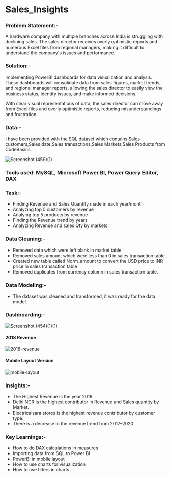 # Sales_Insights

### Problem Statement:-

A hardware company with multiple branches across India is struggling with declining sales. The sales director receives overly optimistic reports and numerous Excel files from regional managers, making it difficult to understand the company's issues and performance.
### Solution:-

Implementing PowerBI dashboards for data visualization and analysis. These dashboards will consolidate data from sales figures, market trends, and regional manager reports, allowing the sales director to easily view the business status, identify issues, and make informed decisions.

With clear visual representations of data, the sales director can move away from Excel files and overly optimistic reports, reducing misunderstandings and frustration.

### Data:-
I have been provided with the SQL dataset which contains Sales customers,Sales date,Sales transactions,Sales Markets,Sales Products from CodeBasics.

![Screenshot (459)(1)](https://github.com/abhinand888/Sales_Insights/assets/87313645/6952a7c5-da21-459b-a891-38b5d6fe8e7c)

### Tools used: MySQL, Microsoft Power BI, Power Query Editor, DAX

### Task:-

- Finding Revenue and Sales Quantity  made in each year/month
- Analyzing top 5 customers by revenue
- Analying top 5 products by revenue
- Finding the Revenue trend by years
- Analyzing Revenue and sales Qty by markets.

### Data Cleaning:-

- Removed data which were left blank in market table
- Removed sales amount which were less than 0 in sales transaction table
- Created new table called Norm_amount to convert the USD price to INR price in sales transaction table
- Removed duplicates from currency column in sales transaction table.

### Data Modeling:-
- The dataset was cleaned and transformed, it was ready for the data model.
### Dashboarding:-



![Screenshot (454)(1)(1)](https://github.com/abhinand888/Sales_Insights/assets/87313645/86b32969-5ec4-4dd9-b92e-ebc92f8147c9)
#### 2018 Revenue 
![2018-revenue](https://github.com/abhinand888/Sales_Insights/assets/87313645/d6990d6f-59d4-4077-b407-9c6b753b6cbe)
#### Mobile Layout Version
![mobile-layout](https://github.com/abhinand888/Sales_Insights/assets/87313645/1777bc40-3c2d-4057-93ec-4748df8901d1)


### Insights:-

- The Highest Revenue is the year 2018.
- Delhi NCR is the highest contributor in Revenue and Sales quantity by Market.
- Electricalsara stores is the highest revenue contributor by customer type.
- There is a decrease in the revenue trend from 2017–2020

### Key Learnings:-

- How to do  DAX calculations in measures
- Importing data from SQL to Power BI
- PowerBI in mobile layout
- How to use charts for visualization
- How to use filters in charts


